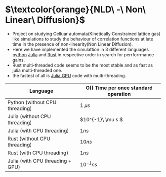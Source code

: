# $\textcolor{orange}{NLD\ -\ Non\ Linear\ Diffusion}$ 
- Project on studying Celluar automata(Kinetically Constrained lattice gas) like simulations to study the behaviour of correlation functions at late time in the presence of non-linearity(Non Linear Diffusion).
- Here we have implemented the simulattion in 3 different languages [python](./old) [Julia](./Julia) and [Rust](./nld_rust) in respective order in search for perrforrmance gains.
- Rust multi-threaded code seems to be the most stable and as fast as julia multi-threaded one.
- the fastest of all is [Julia GPU](./Gpu) code with multi-threading.

| Language | O() Time per onee standard operation |
| --- | --- |
| Python (without CPU threading) | $1\ \mu s$ |
| Julia (without CPU threading) | $10^{-1}\ \mu s $ |
| Julia (with CPU threading) | $1 ns$ |
| Rust (without CPU threading) | $10 ns$ |
| Rust (with CPU threading) | $1 ns$ |
| Julia (with CPU threading + GPU) | $10^{-1} ns$ |

